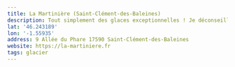 ```yaml
---
title: La Martinière (Saint-Clément-des-Baleines)
description: Tout simplement des glaces exceptionnelles ! Je déconseille la glace à l'huitre 🤢.
lat: '46.243189'
lon: '-1.55935'
address: 9 Allée du Phare 17590 Saint-Clément-des-Baleines
website: https://la-martiniere.fr
tags: glacier
---
```

